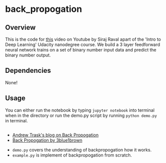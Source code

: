 # back_propogation

## Overview

This is the code for [this](https://youtu.be/N4gDikiec8E) video on Youtube by Siraj Raval apart of the 'Intro to Deep Learning' Udacity nanodegree course. We build a 3 layer feedforward neural network trains on a set of binary number input data and predict the binary number output.

## Dependencies

None! 

## Usage

You can either run the notebook by typing `jupyter notebook` into terminal when in the directory or run the demo.py script by running `python demo.py` in terminal.


## 

- [Andrew Trask's blog on Back Propogation](http://iamtrask.github.io/2015/07/12/basic-python-network/)
- [Back Propogation by 3blue1brown](https://www.youtube.com/watch?v=Ilg3gGewQ5U)

* `demo.py` covers the understanding of backpropogation how it works.
* `example.py` is  implement of backpropogation from scratch.
